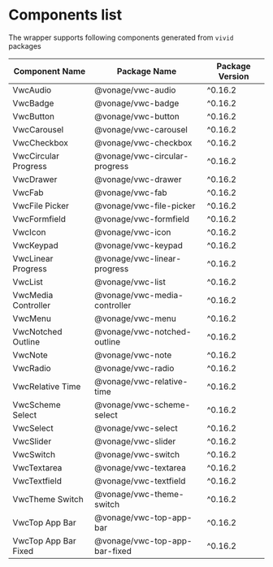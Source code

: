 # Components list
The wrapper supports following components generated from `vivid` packages

| Component Name | Package Name | Package Version |
|----------------|--------------|-----------------|
| VwcAudio | @vonage/vwc-audio | ^0.16.2 |
| VwcBadge | @vonage/vwc-badge | ^0.16.2 |
| VwcButton | @vonage/vwc-button | ^0.16.2 |
| VwcCarousel | @vonage/vwc-carousel | ^0.16.2 |
| VwcCheckbox | @vonage/vwc-checkbox | ^0.16.2 |
| VwcCircular Progress | @vonage/vwc-circular-progress | ^0.16.2 |
| VwcDrawer | @vonage/vwc-drawer | ^0.16.2 |
| VwcFab | @vonage/vwc-fab | ^0.16.2 |
| VwcFile Picker | @vonage/vwc-file-picker | ^0.16.2 |
| VwcFormfield | @vonage/vwc-formfield | ^0.16.2 |
| VwcIcon | @vonage/vwc-icon | ^0.16.2 |
| VwcKeypad | @vonage/vwc-keypad | ^0.16.2 |
| VwcLinear Progress | @vonage/vwc-linear-progress | ^0.16.2 |
| VwcList | @vonage/vwc-list | ^0.16.2 |
| VwcMedia Controller | @vonage/vwc-media-controller | ^0.16.2 |
| VwcMenu | @vonage/vwc-menu | ^0.16.2 |
| VwcNotched Outline | @vonage/vwc-notched-outline | ^0.16.2 |
| VwcNote | @vonage/vwc-note | ^0.16.2 |
| VwcRadio | @vonage/vwc-radio | ^0.16.2 |
| VwcRelative Time | @vonage/vwc-relative-time | ^0.16.2 |
| VwcScheme Select | @vonage/vwc-scheme-select | ^0.16.2 |
| VwcSelect | @vonage/vwc-select | ^0.16.2 |
| VwcSlider | @vonage/vwc-slider | ^0.16.2 |
| VwcSwitch | @vonage/vwc-switch | ^0.16.2 |
| VwcTextarea | @vonage/vwc-textarea | ^0.16.2 |
| VwcTextfield | @vonage/vwc-textfield | ^0.16.2 |
| VwcTheme Switch | @vonage/vwc-theme-switch | ^0.16.2 |
| VwcTop App Bar | @vonage/vwc-top-app-bar | ^0.16.2 |
| VwcTop App Bar Fixed | @vonage/vwc-top-app-bar-fixed | ^0.16.2 |